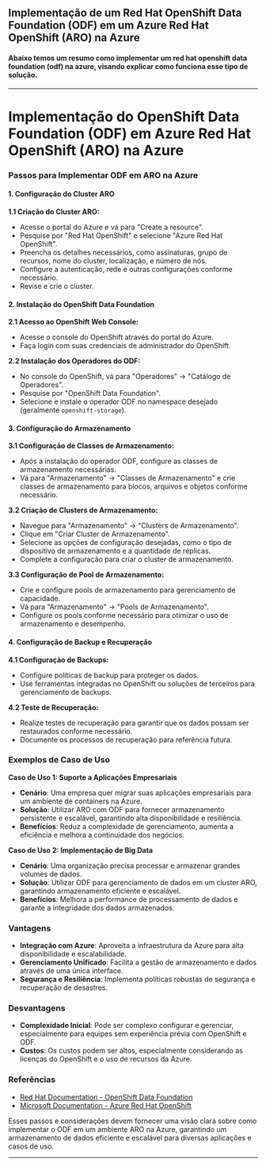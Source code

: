 ## Implementação de um Red Hat OpenShift Data Foundation (ODF) em um Azure Red Hat OpenShift (ARO) na Azure

#### Abaixo temos um resumo como implementar um red hat openshift data foundation (odf) na azure, visando explicar como funciona esse tipo de solução.

---

# Implementação do OpenShift Data Foundation (ODF) em Azure Red Hat OpenShift (ARO) na Azure

### Passos para Implementar ODF em ARO na Azure

#### 1. Configuração do Cluster ARO

**1.1 Criação do Cluster ARO:**

- Acesse o portal do Azure e vá para "Create a resource".
- Pesquise por "Red Hat OpenShift" e selecione "Azure Red Hat OpenShift".
- Preencha os detalhes necessários, como assinaturas, grupo de recursos, nome do cluster, localização, e número de nós.
- Configure a autenticação, rede e outras configurações conforme necessário.
- Revise e crie o cluster.

#### 2. Instalação do OpenShift Data Foundation

**2.1 Acesso ao OpenShift Web Console:**

- Acesse o console do OpenShift através do portal do Azure.
- Faça login com suas credenciais de administrador do OpenShift.

**2.2 Instalação dos Operadores do ODF:**

- No console do OpenShift, vá para "Operadores" -> "Catálogo de Operadores".
- Pesquise por "OpenShift Data Foundation".
- Selecione e instale o operador ODF no namespace desejado (geralmente `openshift-storage`).

#### 3. Configuração do Armazenamento

**3.1 Configuração de Classes de Armazenamento:**

- Após a instalação do operador ODF, configure as classes de armazenamento necessárias.
- Vá para "Armazenamento" -> "Classes de Armazenamento" e crie classes de armazenamento para blocos, arquivos e objetos conforme necessário.

**3.2 Criação de Clusters de Armazenamento:**

- Navegue para "Armazenamento" -> "Clusters de Armazenamento".
- Clique em "Criar Cluster de Armazenamento".
- Selecione as opções de configuração desejadas, como o tipo de dispositivo de armazenamento e a quantidade de réplicas.
- Complete a configuração para criar o cluster de armazenamento.

**3.3 Configuração de Pool de Armazenamento:**

- Crie e configure pools de armazenamento para gerenciamento de capacidade.
- Vá para "Armazenamento" -> "Pools de Armazenamento".
- Configure os pools conforme necessário para otimizar o uso de armazenamento e desempenho.

#### 4. Configuração de Backup e Recuperação

**4.1 Configuração de Backups:**

- Configure políticas de backup para proteger os dados.
- Use ferramentas integradas no OpenShift ou soluções de terceiros para gerenciamento de backups.

**4.2 Teste de Recuperação:**

- Realize testes de recuperação para garantir que os dados possam ser restaurados conforme necessário.
- Documente os processos de recuperação para referência futura.

### Exemplos de Caso de Uso

**Caso de Uso 1: Suporte a Aplicações Empresariais**

- **Cenário**: Uma empresa quer migrar suas aplicações empresariais para um ambiente de containers na Azure.
- **Solução**: Utilizar ARO com ODF para fornecer armazenamento persistente e escalável, garantindo alta disponibilidade e resiliência.
- **Benefícios**: Reduz a complexidade de gerenciamento, aumenta a eficiência e melhora a continuidade dos negócios.

**Caso de Uso 2: Implementação de Big Data**

- **Cenário**: Uma organização precisa processar e armazenar grandes volumes de dados.
- **Solução**: Utilizar ODF para gerenciamento de dados em um cluster ARO, garantindo armazenamento eficiente e escalável.
- **Benefícios**: Melhora a performance de processamento de dados e garante a integridade dos dados armazenados.

### Vantagens

- **Integração com Azure**: Aproveita a infraestrutura da Azure para alta disponibilidade e escalabilidade.
- **Gerenciamento Unificado**: Facilita a gestão de armazenamento e dados através de uma única interface.
- **Segurança e Resiliência**: Implementa políticas robustas de segurança e recuperação de desastres.

### Desvantagens

- **Complexidade Inicial**: Pode ser complexo configurar e gerenciar, especialmente para equipes sem experiência prévia com OpenShift e ODF.
- **Custos**: Os custos podem ser altos, especialmente considerando as licenças do OpenShift e o uso de recursos da Azure.

### Referências

- [Red Hat Documentation - OpenShift Data Foundation](https://docs.redhat.com/docs/en-us/openshift-data-foundation)
- [Microsoft Documentation - Azure Red Hat OpenShift](https://docs.microsoft.com/en-us/azure/openshift/)

Esses passos e considerações devem fornecer uma visão clara sobre como implementar o ODF em um ambiente ARO na Azure, garantindo um armazenamento de dados eficiente e escalável para diversas aplicações e casos de uso.

---
